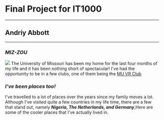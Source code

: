 # Final Project for IT1000
---
## **Andriy Abbott**
---
### ***MIZ-ZOU***
![](https://upload.wikimedia.org/wikipedia/commons/a/af/Jesse_Hall_and_Columns.jpg)
The University of Missouri has been my home for the last four months of my life and it has been nothing short of spectacular!
I've had the opportunity to be in a few clubs, one of them being the [MU VR Club](https://missouri.campuslabs.com/engage/organization/university-of-missouri-virtual-reality)

### ***I've been places too!***
I've travelled to a lot of places over the years since my family moves a lot. Although I've visited quite a few countries in my life time, there are a few that stand out, namely ***Nigeria, The Netherlands, and Germany***,Here are some of the cooler places that I've actually lived in.
